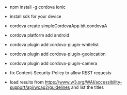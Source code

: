 
* npm install -g cordova ionic
* install sdk for your device
* cordova create simpleCordovaApp bit.condovaA
* cordova platform add android
* cordova plugin add cordova-plugin-whitelist
* cordova plugin add cordova-plugin-geolocation
* cordova plugin add cordova-plugin-camera

* fix Content-Security-Policy to allow REST requests
* load results from https://www.w3.org/WAI/accessibility-support/api/wcag2/guidelines and list the titles


